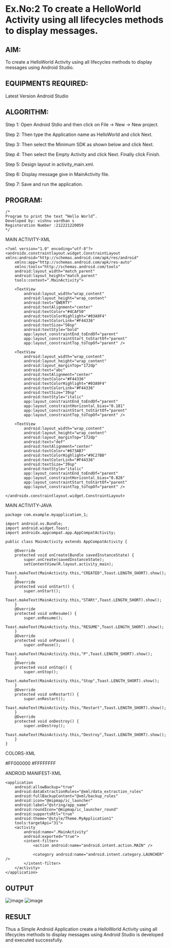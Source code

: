 # Ex.No:2 To create a HelloWorld Activity using all lifecycles methods to display messages.


## AIM:

To create a HelloWorld Activity using all lifecycles methods to display messages using Android Studio.

## EQUIPMENTS REQUIRED:

Latest Version Android Studio

## ALGORITHM:

Step 1: Open Android Stdio and then click on File -> New -> New project.

Step 2: Then type the Application name as HelloWorld and click Next. 

Step 3: Then select the Minimum SDK as shown below and click Next.

Step 4: Then select the Empty Activity and click Next. Finally click Finish.

Step 5: Design layout in activity_main.xml.

Step 6: Display message give in MainActivity file.

Step 7: Save and run the application.

## PROGRAM:
```
/*
Program to print the text “Hello World”.
Developed by: vishnu vardhan s
Registeration Number :212221220059
*/
```
MAIN ACTIVITY-XML
```
<?xml version="1.0" encoding="utf-8"?>
<androidx.constraintlayout.widget.ConstraintLayout xmlns:android="http://schemas.android.com/apk/res/android"
    xmlns:app="http://schemas.android.com/apk/res-auto"
    xmlns:tools="http://schemas.android.com/tools"
    android:layout_width="match_parent"
    android:layout_height="match_parent"
    tools:context=".MainActivity">

    <TextView
        android:layout_width="wrap_content"
        android:layout_height="wrap_content"
        android:text="QWERTY"
        android:textAlignment="center"
        android:textColor="#4CAF50"
        android:textColorHighlight="#03A9F4"
        android:textColorLink="#F44336"
        android:textSize="50sp"
        android:textStyle="bold"
        app:layout_constraintEnd_toEndOf="parent"
        app:layout_constraintStart_toStartOf="parent"
        app:layout_constraintTop_toTopOf="parent" />

    <TextView
        android:layout_width="wrap_content"
        android:layout_height="wrap_content"
        android:layout_marginTop="172dp"
        android:text="abc"
        android:textAlignment="center"
        android:textColor="#F44336"
        android:textColorHighlight="#03A9F4"
        android:textColorLink="#F44336"
        android:textSize="39sp"
        android:textStyle="italic"
        app:layout_constraintEnd_toEndOf="parent"
        app:layout_constraintHorizontal_bias="0.181"
        app:layout_constraintStart_toStartOf="parent"
        app:layout_constraintTop_toTopOf="parent" />

    <TextView
        android:layout_width="wrap_content"
        android:layout_height="wrap_content"
        android:layout_marginTop="172dp"
        android:text="def"
        android:textAlignment="center"
        android:textColor="#673AB7"
        android:textColorHighlight="#9C27B0"
        android:textColorLink="#F44336"
        android:textSize="39sp"
        android:textStyle="italic"
        app:layout_constraintEnd_toEndOf="parent"
        app:layout_constraintHorizontal_bias="0.826"
        app:layout_constraintStart_toStartOf="parent"
        app:layout_constraintTop_toTopOf="parent" />

</androidx.constraintlayout.widget.ConstraintLayout>
```
MAIN ACTIVITY-JAVA
```
package com.example.myapplication_1;

import android.os.Bundle;
import android.widget.Toast;
import androidx.appcompat.app.AppCompatActivity;

public class MainActivity extends AppCompatActivity {

    @Override
    protected void onCreate(Bundle savedInstanceState) {
        super.onCreate(savedInstanceState);
        setContentView(R.layout.activity_main);
        Toast.makeText(MainActivity.this,"CREATED",Toast.LENGTH_SHORT).show();
    }
    @Override
    protected void onStart() {
        super.onStart();
        Toast.makeText(MainActivity.this,"STARt",Toast.LENGTH_SHORT).show();
    }
    @Override
    protected void onResume() {
        super.onResume();
        Toast.makeText(MainActivity.this,"RESUME",Toast.LENGTH_SHORT).show();
    }
    @Override
    protected void onPause() {
        super.onPause();
        Toast.makeText(MainActivity.this,"P",Toast.LENGTH_SHORT).show();
    }
    @Override
    protected void onStop() {
        super.onStop();
        Toast.makeText(MainActivity.this,"Stop",Toast.LENGTH_SHORT).show();
    }
    @Override
    protected void onRestart() {
        super.onRestart();
        Toast.makeText(MainActivity.this,"Restart",Toast.LENGTH_SHORT).show();
    }
    @Override
    protected void onDestroy() {
        super.onDestroy();
        Toast.makeText(MainActivity.this,"Destroy",Toast.LENGTH_SHORT).show();
    }
}
```
COLORS-XML

<?xml version="1.0" encoding="utf-8"?>
<resources>
    <color name="black">#FF000000</color>
    <color name="white">#FFFFFFFF</color>
</resources>

ANDROID MANIFEST-XML

<?xml version="1.0" encoding="utf-8"?>
<manifest xmlns:android="http://schemas.android.com/apk/res/android"
    xmlns:tools="http://schemas.android.com/tools">

    <application
        android:allowBackup="true"
        android:dataExtractionRules="@xml/data_extraction_rules"
        android:fullBackupContent="@xml/backup_rules"
        android:icon="@mipmap/ic_launcher"
        android:label="@string/app_name"
        android:roundIcon="@mipmap/ic_launcher_round"
        android:supportsRtl="true"
        android:theme="@style/Theme.MyApplication1"
        tools:targetApi="31">
        <activity
            android:name=".MainActivity"
            android:exported="true">
            <intent-filter>
                <action android:name="android.intent.action.MAIN" />

                <category android:name="android.intent.category.LAUNCHER" />
            </intent-filter>
        </activity>
    </application>

</manifest>


## OUTPUT
![image](https://github.com/21005290/lifecyclemethods/assets/112933246/737da8e0-177a-4958-81d4-28cf3e2b7f71)
![image](https://github.com/21005290/lifecyclemethods/assets/112933246/909dc09b-15bc-47c4-a534-550c222a12c5)






## RESULT
Thus a Simple Android Application create a HelloWorld Activity using all lifecycles methods to display messages using Android Studio is developed and executed successfully.
